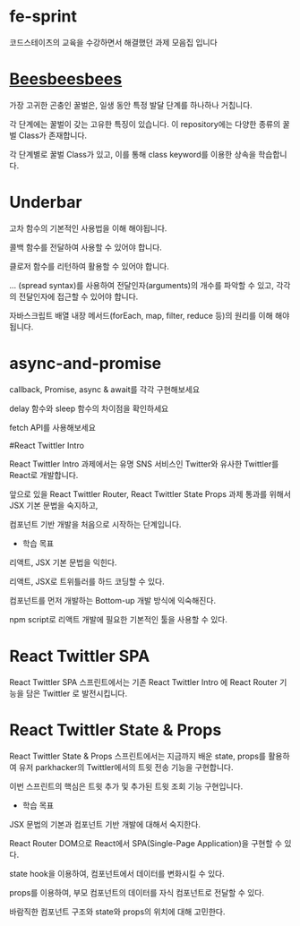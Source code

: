# fe-sprint
코드스테이츠의 교육을 수강하면서 해결했던 과제 모음집 입니다

# [Beesbeesbees](https://github.com/LeeJoongWon/fe-sprint/tree/master/fe-sprint-beesbeesbees)
가장 고귀한 곤충인 꿀벌은, 일생 동안 특정 발달 단계를 하나하나 거칩니다.

각 단계에는 꿀벌이 갖는 고유한 특징이 있습니다. 이 repository에는 다양한 종류의 꿀벌 Class가 존재합니다. 

각 단계별로 꿀벌 Class가 있고, 이를 통해 class keyword를 이용한 상속을 학습합니다.

# Underbar
고차 함수의 기본적인 사용법을 이해 해야됩니다.

콜백 함수를 전달하여 사용할 수 있어야 합니다.

클로저 함수를 리턴하여 활용할 수 있어야 합니다.

... (spread syntax)를 사용하여 전달인자(arguments)의 개수를 파악할 수 있고, 각각의 전달인자에 접근할 수 있어야 합니다.

자바스크립트 배열 내장 메서드(forEach, map, filter, reduce 등)의 원리를 이해 해야됩니다.

# async-and-promise

callback, Promise, async & await를 각각 구현해보세요

delay 함수와 sleep 함수의 차이점을 확인하세요

fetch API를 사용해보세요

#React Twittler Intro

React Twittler Intro 과제에서는 유명 SNS 서비스인 Twitter와 유사한 Twittler를 React로 개발합니다. 

앞으로 있을 React Twittler Router, React Twittler State Props 과제 통과를 위해서 JSX 기본 문법을 숙지하고, 

컴포넌트 기반 개발을 처음으로 시작하는 단계입니다.

* 학습 목표

리액트, JSX 기본 문법을 익힌다.

리액트, JSX로 트위틀러를 하드 코딩할 수 있다.

컴포넌트를 먼저 개발하는 Bottom-up 개발 방식에 익숙해진다.

npm script로 리액트 개발에 필요한 기본적인 툴을 사용할 수 있다.

# React Twittler SPA

React Twittler SPA 스프린트에서는 기존 React Twittler Intro 에 React Router 기능을 담은 Twittler 로 발전시킵니다.

# React Twittler State & Props

React Twittler State & Props 스프린트에서는 지금까지 배운 state, props를 활용하여 유저 parkhacker의 Twittler에서의 트윗 전송 기능을 구현합니다. 

이번 스프린트의 핵심은 트윗 추가 및 추가된 트윗 조회 기능 구현입니다.

* 학습 목표

JSX 문법의 기본과 컴포넌트 기반 개발에 대해서 숙지한다.

React Router DOM으로 React에서 SPA(Single-Page Application)을 구현할 수 있다.

state hook을 이용하여, 컴포넌트에서 데이터를 변화시킬 수 있다.

props를 이용하여, 부모 컴포넌트의 데이터를 자식 컴포넌트로 전달할 수 있다.

바람직한 컴포넌트 구조와 state와 props의 위치에 대해 고민한다.



